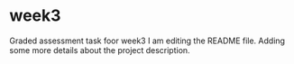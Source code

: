 # week3
Graded assessment task foor week3
I am editing the README file. Adding some more details about the project description.
